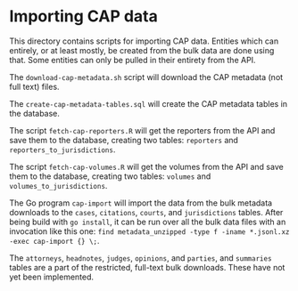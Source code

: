 # Importing CAP data

This directory contains scripts for importing CAP data. Entities which can entirely, or at least mostly, be created from the bulk data are done using that. Some entities can only be pulled in their entirety from the API.

The `download-cap-metadata.sh` script will download the CAP metadata (not full text) files.

The `create-cap-metadata-tables.sql` will create the CAP metadata tables in the database.

The script `fetch-cap-reporters.R` will get the reporters from the API and save them to the database, creating two tables: `reporters` and `reporters_to_jurisdictions`.

The script `fetch-cap-volumes.R` will get the volumes from the API and save them to the database, creating two tables: `volumes` and `volumes_to_jurisdictions`.

The Go program `cap-import` will import the data from the bulk metadata downloads to the `cases`, `citations`, `courts`, and `jurisdictions` tables. After being build with `go install`, it can be run over all the bulk data files with an invocation like this one: `find metadata_unzipped -type f -iname *.jsonl.xz -exec cap-import {} \;`.

The `attorneys`, `headnotes`, `judges`, `opinions`, and `parties`, and `summaries` tables are a part of the restricted, full-text bulk downloads. These have not yet been implemented.
